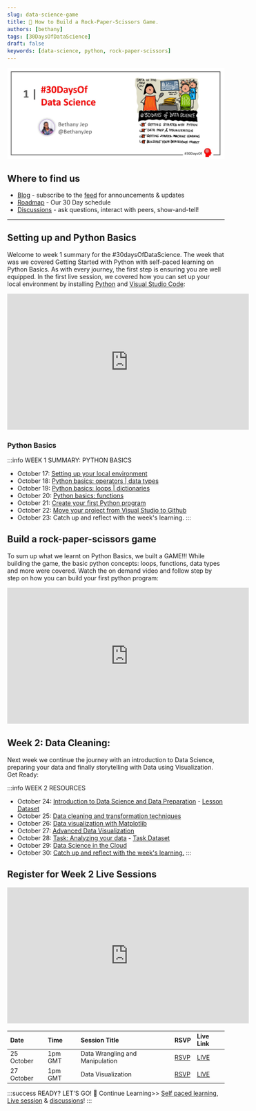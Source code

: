 ```yaml
---
slug: data-science-game
title: 🔎 How to Build a Rock-Paper-Scissors Game.
authors: [bethany]
tags: [30DaysOfDataScience]
draft: false
keywords: [data-science, python, rock-paper-scissors]
---
```


<head>
  <meta name="twitter:url" content="https://microsoft.github.io/30daysof/docs/roadmaps/data-science" />
    <meta name="twitter:title" content="30DaysOfDataScience- How to Build a rock-paper-scissors game." />
  <meta name="twitter:description" content="Our goal is to guide you through understanding data and using the knowledge to make decisions such as fraud detection, customer segmentation and product pricing." />
  <meta name="twitter:image" content="/img/twitter.png" />
  <meta name="twitter:card" content="summary_large_image" />
  <meta name="twitter:creator" content="@bethanyjep" />
  <meta name="twitter:site" content="@AzureAdvocates" /> 
  <link rel="canonical" href="https://aka.ms/http://aka.ms/30DaysDataScience" />
</head>

![header](img/twitter.jpg)
## Where to find us

 * [Blog](/blog) - subscribe to the [feed](/blog/rss.xml) for announcements & updates
 * [Roadmap](/docs/roadmaps/data-science) - Our 30 Day schedule
 * [Discussions](https://aka.ms/30DS-Discuss) - ask questions, interact with peers, show-and-tell!

---

 ## Setting up and Python Basics

 Welcome to week 1 summary for the #30daysOfDataScience. The week that was we covered Getting Started with Python with self-paced learning on Python Basics. As with every journey, the first step is ensuring you are well equipped. In the first live session, we covered how you can set up your local environment by installing [Python](https://www.python.org/downloads/) and [Visual Studio Code](https://code.visualstudio.com/download):

<iframe width="560" height="315" src="https://www.youtube.com/embed/JKB1EvM5ilY" title="All about GitHub Discussions" frameborder="0" allow="accelerometer; autoplay; clipboard-write; encrypted-media; gyroscope; picture-in-picture" allowfullscreen></iframe>

### Python Basics
:::info WEEK 1 SUMMARY:  PYTHON BASICS
* October 17: [Setting up your local environment](https://youtu.be/6pMvovj7KbE)
* October 18: [Python basics: operators | data types](https://aka.ms/py4beginners)
* October 19: [Python basics: loops | dictionaries](https://aka.ms/py4beginners)
* October 20: [Python basics: functions](https://aka.ms/py4beginners)
* October 21: [Create your first Python program](https://aka.ms/pyBMI)
* October 22: [Move your project from Visual Studio to Github](https://youtu.be/Zxs1eK2acLk)
* October 23: Catch up and reflect with the week's learning.
:::

 ## Build a rock-paper-scissors game

 To sum up what we learnt on Python Basics, we built a GAME!!! While building the game, the basic python concepts: loops, functions, data types and more were covered. Watch the on demand video and follow step by step on how you can build your first python program:

<iframe width="560" height="315" src="https://www.youtube.com/embed/sfdJevYvYrc" title="All about GitHub Discussions" frameborder="0" allow="accelerometer; autoplay; clipboard-write; encrypted-media; gyroscope; picture-in-picture" allowfullscreen></iframe>

 ## Week 2: Data Cleaning:
Next week we continue the journey with an introduction to Data Science, preparing your data and finally storytelling with Data using Visualization. Get Ready:

:::info WEEK 2 RESOURCES
* October 24: [Introduction to Data Science and Data Preparation](https://aka.ms/analyseData) - [Lesson Dataset](https://aka.ms/pumpkinsDataset )
* October 25: [Data cleaning and transformation techniques](https://microsoft.github.io/Data-Science-For-Beginners/#/2-Working-With-Data/08-data-preparation/README)
* October 26: [Data visualization with Matplotlib](https://aka.ms/manipulateData)
* October 27: [Advanced Data Visualization](https://microsoft.github.io/Data-Science-For-Beginners/#/3-Data-Visualization/README)
* October 28: [Task: Analyzing your data](https://microsoft.github.io/Data-Science-For-Beginners/#/4-Data-Science-Lifecycle/15-analyzing/README) - [Task Dataset](https://aka.ms/spamdataset)
* October 29: [Data Science in the Cloud](https://aka.ms/30DL-dscloud)
* October 30: [Catch up and reflect with the week's learning.](https://techcommunity.microsoft.com/t5/educator-developer-blog/setting-up-python-for-data-science-environments/ba-p/3557884?WT.mc_id=academic-76398-bethanycheum)
:::

## Register for Week 2 Live Sessions
<iframe width="560" height="315" src="https://www.youtube.com/embed/w2cx9BEiq1U" title="YouTube video player" frameborder="0" allow="accelerometer; autoplay; clipboard-write; encrypted-media; gyroscope; picture-in-picture" allowfullscreen></iframe>

| Date | Time | Session Title | RSVP | Live Link |
|:---|:---|:---|:---| :---| 
|25 October | 1pm GMT | Data Wrangling and Manipulation | [RSVP](https://developer.microsoft.com/en-us/reactor/events/17359/?WT.mc_id=academic-78742-bethanycheum) | [LIVE](https://aka.ms/30DS-session3) |
|27 October | 1pm GMT | Data Visualization | [RSVP](https://developer.microsoft.com/en-us/reactor/events/17376/?WT.mc_id=academic-78742-bethanycheum) | [LIVE](https://aka.ms/30DS-session4) |

:::success READY? LET'S GO! 🎉
Continue Learning>> [Self paced learning](/docs/roadmaps/data-science), [Live session](https://aka.ms/30DS-session3) & [discussions](https://aka.ms/30DS-Discuss)!
:::

